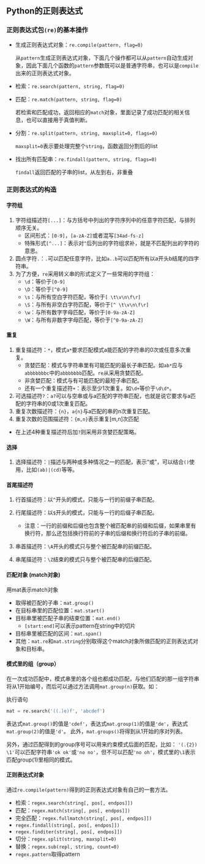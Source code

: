 ## Python的正则表达式

### 正则表达式包```(re)```的基本操作
* 生成正则表达式对象：```re.compile(pattern, flag=0)```
  
  从```pattern```生成正则表达式对象，下面几个操作都可以从```pattern```自动生成对象，因此下面几个函数的```pattern```参数既可以是普通字符串，也可以是```compile```出来的正则表达式对象。
* 检索：```re.search(pattern, string, flag=0)```
* 匹配：```re.match(pattern, string, flag=0)```
  
  若检索和匹配成功，返回相应的```match```对象，里面记录了成功匹配的相关信息，也可以直接用于真值判断。
* 分割：```re.split(pattern, string, maxsplit=0, flags=0)``` 
  
  ```maxsplit=0```表示要处理完整个```string```，函数返回分割后的list
* 找出所有匹配串：```re.findall(pattern, string, flags=0)```
  
  ```findall```返回匹配的子串的list，从左到右，非重叠

### 正则表达式的构造

#### 字符组
1. 字符组描述符```[...]```：与方括号中列出的字符序列中的任意字符匹配，与排列顺序无关。
   * 区间形式：```[0-9]```，```[a-zA-Z]```或者混写```[34ad-fs-z]```
   * 特殊形式```[^...]```：表示对```^```后列出的字符组求补，就是不匹配列出的字符的意思。
2. 圆点字符```.```：```.```可以匹配任意字符，比如```a..b```可以匹配所有以a开头b结尾的四字符串。
3. 为了方便，```re```采用转义串的形式定义了一些常用的字符组：
   * ```\d```：等价于```[0-9]```
   * ```\D```：等价于```[^0-9]```
   * ```\s```：与所有空白字符匹配，等价于```[ \t\v\n\f\r]```
   * ```\S```：与所有非空白字符匹配，等价于```[^ \t\v\n\f\r]```
   * ```\w```：与所有数字字母匹配，等价于```[0-9a-zA-Z]```
   * ```\W```：与所有非数字字母匹配，等价于```[^0-9a-zA-Z]```

#### 重复
1. 重复描述符：```*```，模式```a*```要求匹配模式a能匹配的字符串的0次或任意多次重复。
   * 贪婪匹配：模式与字符串里有可能匹配的最长子串匹配。如```ab*```应与```abbbbbbbc```中的```abbbbbbb```匹配。```re```从采用贪婪匹配。
   * 非贪婪匹配：模式与有可能匹配的最短子串匹配。
   * 还有一个重复描述符```+```：表示至少1次重复。如```\d+```等价于```\d\d*```。
2. 可选描述符```?```：```a?```可以与空串或与a匹配的字符串匹配，也就是说它要求与a匹配的字符串的0或1次重复匹配。
3. 重复次数描述符：```{n}```，```a{n}```与a匹配的串的n次重复匹配。
4. 重复次数的范围描述符：```{m,n}```表示重复[m,n]次匹配
* 在上述4种重复描述符后加```?```则采用非贪婪匹配策略。

#### 选择
1. 选择描述符：```|```描述与两种或多种情况之一的匹配，表示“或”，可以结合```()```使用，比如```(ab)|(cd)```等等。
   
#### 首尾描述符
1. 行首描述符：以```^```开头的模式，只能与一行的前缀子串匹配。
2. 行尾描述符：以```$```开头的模式，只能与一行的后缀子串匹配。

    * 注意：一行的前缀和后缀也包含整个被匹配串的前缀和后缀，如果串里有换行符，那么还包括换行符前的子串的后缀和换行符后的子串的前缀。
3. 串首描述符：```\A```开头的模式只与整个被匹配串的前缀匹配。
4. 串尾描述符：```\Z```结束的模式只与整个被匹配串的后缀匹配。

#### 匹配对象 (match对象)
用mat表示match对象
* 取得被匹配的子串：```mat.group()```
* 在目标串里的匹配位置：```mat.start()```
* 目标串里被匹配子串的结束位置：```mat.end()```
  * ```[start:end]```可以表示pattern在string中的切片
* 目标串里被匹配的区间：```mat.span()```
* 其他：```mat.re```和```mat.string```分别取得这个match对象所做匹配的正则表达式对象和目标串。

#### 模式里的组（group）
在一次成功匹配中，模式串里的各个组也都成功匹配，与他们匹配的那一组字符串将从1开始编号，而后可以通过方法调用```mat.group(n)```获取。如：

执行语句
```python
mat = re.search('((.)e)f', 'abcdef')
```
表达式```mat.group()```的值是```'cdef'```，表达式```mat.group(1)```的值是```'de'```，表达式```mat.group(2)```的值是```'d'```。
此外，```mat.groups()```将得到从1开始的序对列表。

另外，通过匹配得到的group序号可以用来约束模式后面的匹配，比如：
```'(.{2}) \1'```可以匹配字符串```'ok ok'```或```'no no'```，但不可以匹配```'no oh'```，模式里的```\1```表示匹配group(1)里相同的模式。

#### 正则表达式对象
通过```re.compile(pattern)```得到的正则表达式对象有自己的一套方法。
* 检索：```regex.search(string[, pos[, endpos]])```
* 匹配：```regex.match(string[, pos[, endpos]])```
* 完全匹配：```regex.fullmatch(string[, pos[, endpos]])```
* ```regex.findall(string[, pos[, endpos]])```
* ```regex.finditer(string[, pos[, endpos]])```
* 切分：```regex.split(string, maxsplit=0)```
* 替换：```regex.sub(repl, string, count=0)```
* ```regex.pattern```取得pattern